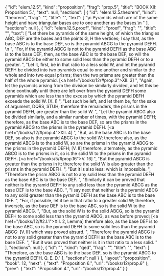 {
  "id": "elem.12.5",
  "kind": "proposition",
  "frag": "prop.5",
  "title": "BOOK XII: Proposition 5.",
  "text": null,
  "sections": [
    {
      "id": "elem.12.5.theorem",
      "kind": "theorem",
      "frag": "",
      "title": "",
      "text": [
        "\n       Pyramids which are of the same height and have triangular bases are to one another as the bases.\n      "
      ],
      "sections": null
    },
    {
      "id": "elem.12.5.proof",
      "kind": "proof",
      "frag": "",
      "title": "",
      "text": [
        "Let there be pyramids of the same height, of which the triangles ABC, DEF are the bases and the points G, H the vertices; I say that, as the base ABC is to the base DEF, so is the pyramid ABCG to the pyramid DEFH. \n      ",
        "For, if the pyramid ABCG is not to the pyramid DEFH as the base ABC is to the base DEF, then, as the base ABC is to the base DEF, so will the pyramid ABCG be either to some solid less than the pyramid DEFH or to a greater. ",
        "Let it, first, be in that ratio to a less solid W, and let the pyramid DEFH be divided into two pyramids equal to one another and similar to the whole and into two equal prisms; then the two prisms are greater than the half of the whole pyramid. [<a href=\"/books/12/#prop.3\">XII. 3</a>] ",
        "Again, let the pyramids arising from the division be similarly divided, and let this be done continually until there are left over from the pyramid DEFH some pyramids which are less than the excess by which the pyramid DEFH exceeds the solid W. [X. I] ",
        "Let such be left, and let them be, for the sake of argument, DQRS, STUH; therefore the remainders, the prisms in the pyramid DEFH, are greater than the solid W. ",
        "Let the pyramid ABCG also be divided similarly, and a similar number of times, with the pyramid DEFH; therefore, as the base ABC is to the base DEF, so are the prisms in the pyramid ABCG to the prisms in the pyramid DEFH. [<a href=\"/books/12/#prop.4\">XII. 4</a>] ",
        "But, as the base ABC is to the base DEF, so also is the pyramid ABCG to the solid W; therefore also, as the pyramid ABCG is to the solid W, so are the prisms in the pyramid ABCG to the prisms in the pyramid DEFH; [V. II] therefore, alternately, as the pyramid ABCG is to the prisms in it, so is the solid W to the prisms in the pyramid DEFH. [<a href=\"/books/5/#prop.16\">V. 16</a>] ",
        "But the pyramid ABCG is greater than the prisms in it; therefore the solid W is also greater than the prisms in the pyramid DEFH. ",
        "But it is also less: which is impossible. ",
        "Therefore the prism ABCG is not to any solid less than the pyramid DEFH as the base ABC is to the base DEF. ",
        "Similarly it can be proved that neither is the pyramid DEFH to any solid less than the pyramid ABCG as the base DEF is to the base ABC. ",
        "I say next that neither is the pyramid ABCG to any solid greater than the pyramid DEFH as the base ABC is to the base DEF. ",
        "For, if possible, let it be in that ratio to a greater solid W; therefore, inversely, as the base DEF is to the base ABC, so is the solid W to the pyramid ABCG. ",
        "But, as the solid W is to the solid ABCG, so is the pyramid DEFH to some solid less than the pyramid ABCG, as was before proved; [<a href=\"/books/12/#2.l.1\">XII. 2, Lemma</a>] therefore also, as the base DEF is to the base ABC, so is the pyramid DEFH to some solid less than the pyramid ABCG: [V. II] which was proved absurd. ",
        "Therefore the pyramid ABCG is not to any solid greater than the pyramid DEFH as the base ABC is to the base DEF. ",
        "But it was proved that neither is it in that ratio to a less solid. "
      ],
      "sections": null
    },
    {
      "id": "",
      "kind": "qed",
      "frag": "",
      "title": "",
      "text": [
        "Therefore, as the base ABC is to the base DEF, so is the pyramid ABCG to the pyramid DEFH. Q. E. D."
      ],
      "sections": null
    }
  ],
  "layout": "proposition",
  "book": 12,
  "next": {
    "text": "Proposition 6.",
    "url": "/books/12/prop.6"
  },
  "prev": {
    "text": "Proposition 4.",
    "url": "/books/12/prop.4"
  }
}
